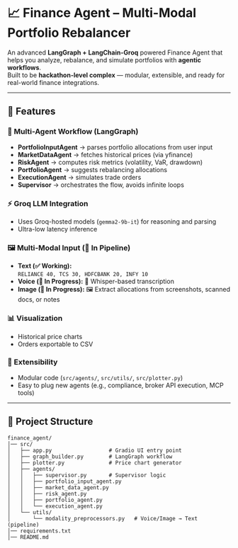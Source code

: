 # 📈 Finance Agent – Multi-Modal Portfolio Rebalancer

An advanced **LangGraph + LangChain-Groq** powered Finance Agent that helps you analyze, rebalance, and simulate portfolios with **agentic workflows**.  
Built to be **hackathon-level complex** — modular, extensible, and ready for real-world finance integrations.

---

## 🚀 Features

### 🧩 Multi-Agent Workflow (LangGraph)
- **PortfolioInputAgent** → parses portfolio allocations from user input  
- **MarketDataAgent** → fetches historical prices (via yfinance)  
- **RiskAgent** → computes risk metrics (volatility, VaR, drawdown)  
- **PortfolioAgent** → suggests rebalancing allocations  
- **ExecutionAgent** → simulates trade orders  
- **Supervisor** → orchestrates the flow, avoids infinite loops  

### ⚡ Groq LLM Integration
- Uses Groq-hosted models (`gemma2-9b-it`) for reasoning and parsing  
- Ultra-low latency inference  

### 🖼️ Multi-Modal Input (🚧 In Pipeline)
- **Text (✅ Working):**  
  `RELIANCE 40, TCS 30, HDFCBANK 20, INFY 10`  
- **Voice (🚧 In Progress):** 🎤 Whisper-based transcription  
- **Image (🚧 In Progress):** 🖼️ Extract allocations from screenshots, scanned docs, or notes  

### 📊 Visualization
- Historical price charts  
- Orders exportable to CSV  

### 🔧 Extensibility
- Modular code (`src/agents/`, `src/utils/`, `src/plotter.py`)  
- Easy to plug new agents (e.g., compliance, broker API execution, MCP tools)  

---

## 📂 Project Structure

```text
finance_agent/
│── src/
│   ├── app.py                  # Gradio UI entry point
│   ├── graph_builder.py        # LangGraph workflow
│   ├── plotter.py              # Price chart generator
│   ├── agents/
│   │   ├── supervisor.py       # Supervisor logic
│   │   ├── portfolio_input_agent.py
│   │   ├── market_data_agent.py
│   │   ├── risk_agent.py
│   │   ├── portfolio_agent.py
│   │   └── execution_agent.py
│   └── utils/
│       └── modality_preprocessors.py   # Voice/Image → Text (pipeline)
│── requirements.txt
│── README.md
